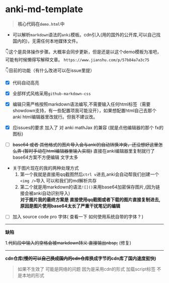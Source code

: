 # anki-md-template

> **核心代码在`demo.html`中**

* 可以解析`markdown`语法的`anki`模板。cdn引入(用的国外的公开库,可以自己找国内的)，无需任何本地媒体文件。

👇这个是具体操作步骤。大概率会同步更新，但是还是以这个demo模板为准吧，可能有时候懒得写解释文章。
`https://www.jianshu.com/p/57b84a7a3c75`

👇目前的功能（有什么改进可以在issue里提）
- [x] 代码自动高亮

- [x] 全部样式风格采用`github-markdown-css`

- [x] 编辑只需严格按照markdown语法编写,不需要输入任何html标签（需要showdown支持，有一些配置项我可能没开），如果想配置html自己去那个anki html编辑器里改就行。但我不建议改。

- [x] 应issues的要求 加入了 对 anki mathJax 的兼容 (就是点他编辑器的那个 fx的图标)

- [ ] ~~base64 或者 其他格式的图片导入会与anki的自动转换冲突，还没想好这里怎么弄 (暂时手动在html编辑器里输入实现)~~ 直接在anki编辑器里复制就行了 base64方案不方便编辑 文字太多

* 关于图片现在的我的两种处理方式
    1. 第一个我就是直接用qq截图然后`ctrl v`进去,anki会自动帮我们创建一个`<img />`导入 可以和我们的md解析共存
    2. 第二个就是用markdown的语法`![]()`来用base64加密保存图片,(因为链接会被anki自动识别导入)  
    **对于图片我的最终方案是 直接使用qq截图或者下载的图片直接复制进去,原因是图片使用base64太长了严重干扰笔记的编辑**

- [ ] 加入 source code pro 字体( 查看一下 如何使用系统自带的字体 ? )

******

**缺陷**

1.~~代码段中输入的空格会被markdown转义 直接输出nbsp;~~ (修复)

*****

**cdn仓库(~~慢的可以自己换成国内的cdn仓库~~换成字节的cdn库了国内速度挺快)**

> 如果不生效了 可能是网络的问题 因为是采用cdn的形式 加载script标签 不是本地的形式



